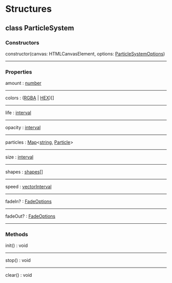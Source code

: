 # Structures

## class ParticleSystem

### Constructors

constructor(canvas: HTMLCanvasElement, options: [ParticleSystemOptions](../options/ParticleSystemOptions.md#interface-particle-system-options))

***

### Properties

amount : [number](https://developer.mozilla.org/en-US/docs/Web/JavaScript/Reference/Global_Objects/Number)

***

colors : ([RGBA](../structures/RGBA.md#class-rgba) | [HEX](../structures/HEX.md#class-hex))[]

***

life : [interval](types.md#type-interval)

***

opacity : [interval](types.md#type-interval)

***

particles : [Map](https://developer.mozilla.org/en-US/docs/Web/JavaScript/Reference/Global_Objects/Map)&lt;[string](https://developer.mozilla.org/en-US/docs/Web/JavaScript/Reference/Global_Objects/String), [Particle](Particle.md#class-particle)&gt;

***

size : [interval](types.md#type-interval)

***

shapes : [shapes](../types.md#type-shapes)[]

***

speed : [vectorInterval](types.md#type-vectorinterval)

***

fadeIn? : [FadeOptions](../options/FadeOptions.md#interface-fadeoptions)

***

fadeOut? : [FadeOptions](../options/FadeOptions.md#interface-fadeoptions)

***

### Methods

init() : void

***

stop() : void

***

clear() : void